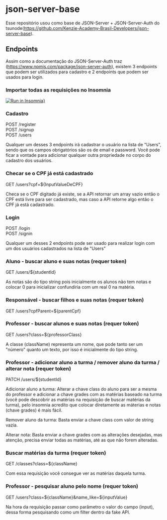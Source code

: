# json-server-base

Esse repositório usou como base de JSON-Server + JSON-Server-Auth do tsunode(https://github.com/Kenzie-Academy-Brasil-Developers/json-server-base).

## Endpoints

Assim como a documentação do JSON-Server-Auth traz (https://www.npmjs.com/package/json-server-auth), existem 3 endpoints que podem ser utilizados para cadastro e 2 endpoints que podem ser usados para login.

### Importar todas as requisições no Insomnia

[![Run in Insomnia}](https://insomnia.rest/images/run.svg)](https://insomnia.rest/run/?label=YourSchool%20FakeAPI&uri=https%3A%2F%2Fyourschool-api.onrender.com%2Finsomnia.json)

### Cadastro

POST /register <br/>
POST /signup <br/>
POST /users

Qualquer um desses 3 endpoints irá cadastrar o usuário na lista de "Users", sendo que os campos obrigatórios são os de email e password.
Você pode ficar a vontade para adicionar qualquer outra propriedade no corpo do cadastro dos usuários.

### Checar se o CPF já está cadastrado

GET /users?cpf=${InputValueDeCPF}

Checa se o CPF digitado já existe, se a API retornar um array vazio então o CPF está livre para ser cadastrado, mas caso a API retorne algo então o CPF já está cadastrado.

### Login

POST /login <br/>
POST /signin

Qualquer um desses 2 endpoints pode ser usado para realizar login com um dos usuários cadastrados na lista de "Users"

### Aluno - buscar aluno e suas notas (requer token)

GET /users/${studentId}

As notas são do tipo string pois inicialmente os alunos não tem notas e colocar 0 para inicializar confundiria com um real 0 na matéria.

### Responsável - buscar filhos e suas notas (requer token)

GET /users?cpfParent=${parentCpf}

### Professor - buscar alunos e suas notas (requer token)

GET /users?class=${professorClass}

A classe (className) representa um nome, que pode tanto ser um "número" quanto um texto, por isso é inicialmente do tipo string.

### Professor - adicionar aluno a turma / remover aluno da turma / alterar nota (requer token)

PATCH /users/${studentId}

Adicionar aluno a turma:
Alterar a chave class do aluno para ser a mesma do professor e adicionar a chave grades com as matérias baseado na turma (você pode descobrir as matérias na requisição de buscar matérias da turma), pelo insomnia acredito que colocar diretamente as máterias e notas (chave grades) é mais fácil.

Remover aluno da turma:
Basta enviar a chave class com valor de string vazia.

Alterar nota:
Basta enviar a chave grades com as alterações desejadas, mas atenção, precisa enviar todas as matérias, até as que não forem alteradas.

### Buscar matérias da turma (requer token)

GET /classes?class=${className}

Com essa requisição você consegue ver as matérias daquela turma.


### Professor - pesquisar aluno pelo nome (requer token)

GET /users?class=${className}&name_like=${inputValue}

Na hora da requisição passar como parâmetro o valor do campo (input), dessa forma pesquisando como um filter dentro da fake API.